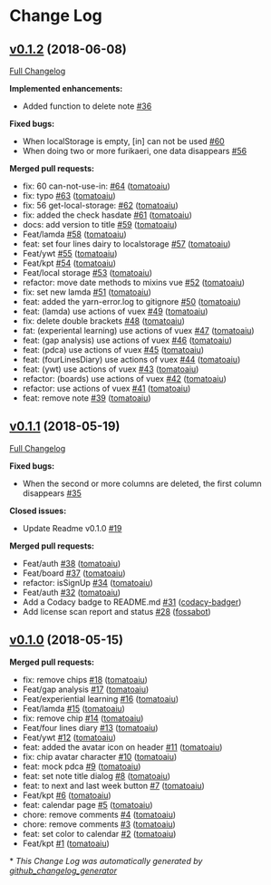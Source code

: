 # Change Log

## [v0.1.2](https://github.com/tomatoaiu/Furikaeri/tree/v0.1.2) (2018-06-08)
[Full Changelog](https://github.com/tomatoaiu/Furikaeri/compare/v0.1.1...v0.1.2)

**Implemented enhancements:**

- Added function to delete note [\#36](https://github.com/tomatoaiu/Furikaeri/issues/36)

**Fixed bugs:**

- When localStorage is empty, \[in\] can not be used [\#60](https://github.com/tomatoaiu/Furikaeri/issues/60)
- When doing two or more furikaeri, one data disappears [\#56](https://github.com/tomatoaiu/Furikaeri/issues/56)

**Merged pull requests:**

- fix: 60 can-not-use-in: [\#64](https://github.com/tomatoaiu/Furikaeri/pull/64) ([tomatoaiu](https://github.com/tomatoaiu))
- fix: typo [\#63](https://github.com/tomatoaiu/Furikaeri/pull/63) ([tomatoaiu](https://github.com/tomatoaiu))
- fix: 56 get-local-storage: [\#62](https://github.com/tomatoaiu/Furikaeri/pull/62) ([tomatoaiu](https://github.com/tomatoaiu))
- fix: added the check hasdate [\#61](https://github.com/tomatoaiu/Furikaeri/pull/61) ([tomatoaiu](https://github.com/tomatoaiu))
- docs: add version to title [\#59](https://github.com/tomatoaiu/Furikaeri/pull/59) ([tomatoaiu](https://github.com/tomatoaiu))
- Feat/lamda [\#58](https://github.com/tomatoaiu/Furikaeri/pull/58) ([tomatoaiu](https://github.com/tomatoaiu))
- feat: set four lines dairy to localstorage [\#57](https://github.com/tomatoaiu/Furikaeri/pull/57) ([tomatoaiu](https://github.com/tomatoaiu))
- Feat/ywt [\#55](https://github.com/tomatoaiu/Furikaeri/pull/55) ([tomatoaiu](https://github.com/tomatoaiu))
- Feat/kpt [\#54](https://github.com/tomatoaiu/Furikaeri/pull/54) ([tomatoaiu](https://github.com/tomatoaiu))
- Feat/local storage [\#53](https://github.com/tomatoaiu/Furikaeri/pull/53) ([tomatoaiu](https://github.com/tomatoaiu))
- refactor: move date methods to mixins vue [\#52](https://github.com/tomatoaiu/Furikaeri/pull/52) ([tomatoaiu](https://github.com/tomatoaiu))
- fix: set new lamda [\#51](https://github.com/tomatoaiu/Furikaeri/pull/51) ([tomatoaiu](https://github.com/tomatoaiu))
- feat: added the yarn-error.log to gitignore [\#50](https://github.com/tomatoaiu/Furikaeri/pull/50) ([tomatoaiu](https://github.com/tomatoaiu))
- feat: \(lamda\) use actions of vuex [\#49](https://github.com/tomatoaiu/Furikaeri/pull/49) ([tomatoaiu](https://github.com/tomatoaiu))
- fix: delete double brackets [\#48](https://github.com/tomatoaiu/Furikaeri/pull/48) ([tomatoaiu](https://github.com/tomatoaiu))
- fat: \(experiental learning\) use actions of vuex [\#47](https://github.com/tomatoaiu/Furikaeri/pull/47) ([tomatoaiu](https://github.com/tomatoaiu))
- feat: \(gap analysis\) use actions of vuex [\#46](https://github.com/tomatoaiu/Furikaeri/pull/46) ([tomatoaiu](https://github.com/tomatoaiu))
- feat: \(pdca\) use actions of vuex [\#45](https://github.com/tomatoaiu/Furikaeri/pull/45) ([tomatoaiu](https://github.com/tomatoaiu))
- feat: \(fourLinesDiary\) use actions of vuex [\#44](https://github.com/tomatoaiu/Furikaeri/pull/44) ([tomatoaiu](https://github.com/tomatoaiu))
- feat: \(ywt\) use actions of vuex [\#43](https://github.com/tomatoaiu/Furikaeri/pull/43) ([tomatoaiu](https://github.com/tomatoaiu))
- refactor: \(boards\) use actions of vuex [\#42](https://github.com/tomatoaiu/Furikaeri/pull/42) ([tomatoaiu](https://github.com/tomatoaiu))
- refactor: use actions of vuex [\#41](https://github.com/tomatoaiu/Furikaeri/pull/41) ([tomatoaiu](https://github.com/tomatoaiu))
- feat: remove note [\#39](https://github.com/tomatoaiu/Furikaeri/pull/39) ([tomatoaiu](https://github.com/tomatoaiu))

## [v0.1.1](https://github.com/tomatoaiu/Furikaeri/tree/v0.1.1) (2018-05-19)
[Full Changelog](https://github.com/tomatoaiu/Furikaeri/compare/v0.1.0...v0.1.1)

**Fixed bugs:**

- When the second or more columns are deleted, the first column disappears [\#35](https://github.com/tomatoaiu/Furikaeri/issues/35)

**Closed issues:**

- Update Readme v0.1.0 [\#19](https://github.com/tomatoaiu/Furikaeri/issues/19)

**Merged pull requests:**

- Feat/auth [\#38](https://github.com/tomatoaiu/Furikaeri/pull/38) ([tomatoaiu](https://github.com/tomatoaiu))
- Feat/board [\#37](https://github.com/tomatoaiu/Furikaeri/pull/37) ([tomatoaiu](https://github.com/tomatoaiu))
- refactor: isSignUp [\#34](https://github.com/tomatoaiu/Furikaeri/pull/34) ([tomatoaiu](https://github.com/tomatoaiu))
- Feat/auth [\#32](https://github.com/tomatoaiu/Furikaeri/pull/32) ([tomatoaiu](https://github.com/tomatoaiu))
- Add a Codacy badge to README.md [\#31](https://github.com/tomatoaiu/Furikaeri/pull/31) ([codacy-badger](https://github.com/codacy-badger))
- Add license scan report and status [\#28](https://github.com/tomatoaiu/Furikaeri/pull/28) ([fossabot](https://github.com/fossabot))

## [v0.1.0](https://github.com/tomatoaiu/Furikaeri/tree/v0.1.0) (2018-05-15)
**Merged pull requests:**

- fix: remove chips [\#18](https://github.com/tomatoaiu/Furikaeri/pull/18) ([tomatoaiu](https://github.com/tomatoaiu))
- Feat/gap analysis [\#17](https://github.com/tomatoaiu/Furikaeri/pull/17) ([tomatoaiu](https://github.com/tomatoaiu))
- Feat/experiential learning [\#16](https://github.com/tomatoaiu/Furikaeri/pull/16) ([tomatoaiu](https://github.com/tomatoaiu))
- Feat/lamda [\#15](https://github.com/tomatoaiu/Furikaeri/pull/15) ([tomatoaiu](https://github.com/tomatoaiu))
- fix: remove chip [\#14](https://github.com/tomatoaiu/Furikaeri/pull/14) ([tomatoaiu](https://github.com/tomatoaiu))
- Feat/four lines diary [\#13](https://github.com/tomatoaiu/Furikaeri/pull/13) ([tomatoaiu](https://github.com/tomatoaiu))
- Feat/ywt [\#12](https://github.com/tomatoaiu/Furikaeri/pull/12) ([tomatoaiu](https://github.com/tomatoaiu))
- feat: added the avatar icon on header [\#11](https://github.com/tomatoaiu/Furikaeri/pull/11) ([tomatoaiu](https://github.com/tomatoaiu))
- fix: chip avatar character [\#10](https://github.com/tomatoaiu/Furikaeri/pull/10) ([tomatoaiu](https://github.com/tomatoaiu))
- feat: mock pdca [\#9](https://github.com/tomatoaiu/Furikaeri/pull/9) ([tomatoaiu](https://github.com/tomatoaiu))
- feat: set note title dialog [\#8](https://github.com/tomatoaiu/Furikaeri/pull/8) ([tomatoaiu](https://github.com/tomatoaiu))
- feat: to next and last week button [\#7](https://github.com/tomatoaiu/Furikaeri/pull/7) ([tomatoaiu](https://github.com/tomatoaiu))
- Feat/kpt [\#6](https://github.com/tomatoaiu/Furikaeri/pull/6) ([tomatoaiu](https://github.com/tomatoaiu))
- feat: calendar page [\#5](https://github.com/tomatoaiu/Furikaeri/pull/5) ([tomatoaiu](https://github.com/tomatoaiu))
- chore: remove comments [\#4](https://github.com/tomatoaiu/Furikaeri/pull/4) ([tomatoaiu](https://github.com/tomatoaiu))
- chore: remove comments [\#3](https://github.com/tomatoaiu/Furikaeri/pull/3) ([tomatoaiu](https://github.com/tomatoaiu))
- feat: set color to calendar [\#2](https://github.com/tomatoaiu/Furikaeri/pull/2) ([tomatoaiu](https://github.com/tomatoaiu))
- Feat/kpt [\#1](https://github.com/tomatoaiu/Furikaeri/pull/1) ([tomatoaiu](https://github.com/tomatoaiu))



\* *This Change Log was automatically generated by [github_changelog_generator](https://github.com/skywinder/Github-Changelog-Generator)*